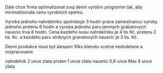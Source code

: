 Dále chce firma optimalizovat svuj denni vyrobni programm tak, aby minimalizovala cenu vyrobnich  sperku.

Vyroba jednoho nahrdelniku spotrebuje 3 hodin prace zamestnancu vyroby. jednoho prstenu 6 hodin a vyroba jednoho paru jemnych grabatovych nausnic trva 8 hodin.
Cena kazdeho kusu nahrdelniku je 4 tis Kč. prstenu 2 tis. Kc. a kazdeho paru stribnych granatovych nausnic je 3 tis. Kč.

Denni produkce musi byt alespon 10ks klenotu vcetne nedodelane a rozpracovane 

nahrdelnik 2 unce zlata 
prsten 1 unce zlata
nausnic 0,8 unce 
Max 8 unce zlata